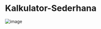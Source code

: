 # Kalkulator-Sederhana
![image](https://user-images.githubusercontent.com/59316805/114575453-618afb80-9ca4-11eb-800a-61a016c3a748.png)



